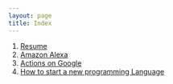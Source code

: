 ```yaml
---
layout: page
title: Index
---
```

1. [Resume](/doc/resume)
2. [Amazon Alexa](/doc/amazon_alexa)
3. [Actions on Google](/doc/Actions_on_Google)
4. [How to start a new programming Language](/doc/start_a_new_programming_language) 
